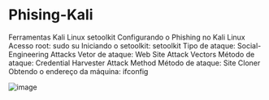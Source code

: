 # Phising-Kali
Ferramentas
Kali Linux
setoolkit
Configurando o Phishing no Kali Linux
Acesso root: sudo su
Iniciando o setoolkit: setoolkit
Tipo de ataque: Social-Engineering Attacks
Vetor de ataque: Web Site Attack Vectors
Método de ataque: Credential Harvester Attack Method 
Método de ataque: Site Cloner
Obtendo o endereço da máquina: ifconfig


![image](https://github.com/TheDougg/Phising-Kali/assets/105651160/03c15fd2-1976-4057-a89d-e622d180cfb4)
